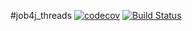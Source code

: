 #job4j_threads
[![codecov](https://codecov.io/gh/paketchino/job4j_thread/branch/master/graph/badge.svg?token=1R50DWHHFS)](https://codecov.io/gh/paketchino/job4j_thread)
[![Build Status](https://app.travis-ci.com/paketchino/job4j_thread.svg?branch=master)](https://app.travis-ci.com/paketchino/job4j_thread)
